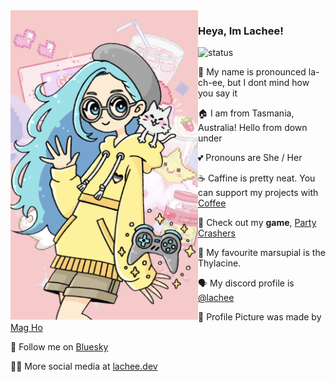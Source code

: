 <!-- <img alt="current discord avatar" align="left" src="https://d.lu.je/avatar/lachee?size=2048" width=300> -->
<img alt="current discord avatar" align="left" src="https://raw.githubusercontent.com/Lachee/Lachee/website/images/211113-PNG-Banner.png" width=300>


### Heya, Im Lachee!
 
 ![status](https://api.statusbadges.me/badge/status/130973321683533824?simple=true)
 
 💬 My name is pronounced la-ch-ee, but I dont mind how you say it
 
 🏠 I am from Tasmania, Australia! Hello from down under
 
 💕 Pronouns are She / Her
  
 ☕ Caffine is pretty neat. You can support my projects with [Coffee](https://ko-fi.com/lachee)
  
 🚗 Check out my **game**, [Party Crashers](http://www.partycrashersgame.com/)
 
 🐅 My favourite marsupial is the Thylacine.
 
 🗣 My discord profile is [@lachee](https://discord.com/users/130973321683533824) 
 
 🎨 Profile Picture was made by [Mag Ho](https://twitter.com/Mag_ho/status/1459488568385015808)
 
 🐤 Follow me on [Bluesky](https://bsky.app/profile/lachee.dev)

 🐱‍💻 More social media at [lachee.dev](https://lachee.dev)
 

 <!-- ![](https://github-profile-trophy.vercel.app/?username=lachee&no-frame=true&theme=dracula&column=3&margin-w=15&margin-h=15) Trophise are lame -->
<!-- Moomin Sip by [WiittyUsername](https://www.youtube.com/watch?v=tozUcjXGe0w) -->
<!-- avatar by [Mag Ho](https://twitter.com/Mag_ho/status/1356543668912496641) -->

<!---
oh you found my notes... you are nosy aint ya.

Well while you are here, check out my twitter! https://twitter.com/Lachee_
I share a lot of cool game stuff and art on it

Highlight this in Discord API server and I will give you a pat or something. Im Lachee#9999.

--->

<!--
<hr>
**Hacktober Notice**

I will _not_ be accepting "spelling and grammar" changes for any of my repositories during this month. 
Its my opinion that Hacktober is here to encourage useful collaberation and contribution too projects. While spelling corrections are useful, I feel that they are not in the spirit of hacktoberfest and are done "just to get free stuff".
-->
